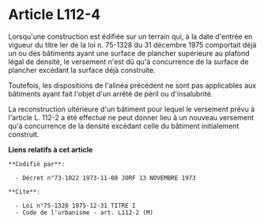 # Article L112-4

Lorsqu'une construction est édifiée sur un terrain qui, à la date d'entrée en vigueur du titre Ier de la loi n. 75-1328 du 31
décembre 1975 comportait déjà un ou des bâtiments ayant une surface de plancher supérieure au plafond légal de densité, le
versement n'est dû qu'à concurrence de la surface de plancher excédant la surface déjà construite.

Toutefois, les dispositions de l'alinéa précédent ne sont pas applicables aux bâtiments ayant fait l'objet d'un arrêté de
péril ou d'insalubrité.

La reconstruction ultérieure d'un bâtiment pour lequel le versement prévu à l'article L. 112-2 a été effectué ne peut donner
lieu à un nouveau versement qu'à concurrence de la densité excédant celle du bâtiment initialement construit.

**Liens relatifs à cet article**

	**Codifié par**:

	  - Décret n°73-1022 1973-11-08 JORF 13 NOVEMBRE 1973

	**Cite**:

	  - Loi n°75-1328 1975-12-31 TITRE I
	  - Code de l'urbanisme - art. L112-2 (M)

